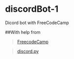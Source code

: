 # discordBot-1
Dicord bot with FreeCodeCamp


##With help from 
> [FreecodeCamp](https://www.freecodecamp.org/news/create-a-discord-bot-with-python/)

> [discord.py](https://discordpy.readthedocs.io/en/stable/quickstart.html)

